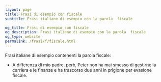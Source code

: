```yaml
---
layout: page
title: Frasi di esempio con fiscale 
subtitle: Frasi italiane di esempio con la parola  fiscale

og_title: Frasi di esempio con fiscale 
og_description: Frasi italiane di esempio con la parola  fiscale
og_type: website
permalink: /frasi/f/fiscale.html
---
```


Frasi italiane di esempio contenenti la parola fiscale:


- A differenza di mio padre, però, Peter non ha mai smesso di gestirne la carriera e le finanze e ha trascorso due anni in prigione per evasione fiscale.
